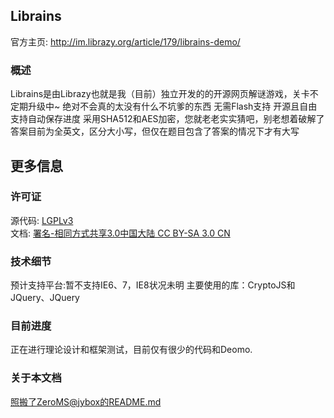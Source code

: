 ## Librains
官方主页: <http://im.librazy.org/article/179/librains-demo/>  

### 概述
Librains是由Librazy也就是我（目前）独立开发的的开源网页解谜游戏，关卡不定期升级中~
绝对不会真的太没有什么不坑爹的东西
无需Flash支持
开源且自由
支持自动保存进度
采用SHA512和AES加密，您就老老实实猜吧，别老想着破解了
答案目前为全英文，区分大小写，但仅在题目包含了答案的情况下才有大写

## 更多信息

### 许可证
源代码: [LGPLv3](http://www.gnu.org/licenses/lgpl.html)  
文档: [署名-相同方式共享3.0中国大陆 CC BY-SA 3.0 CN](http://creativecommons.org/licenses/by-sa/3.0/cn/)

### 技术细节
预计支持平台:暂不支持IE6、7，IE8状况未明
主要使用的库：CryptoJS和JQuery、JQuery

### 目前进度
正在进行理论设计和框架测试，目前仅有很少的代码和Deomo.

### 关于本文档
照搬了ZeroMS@jybox的README.md
